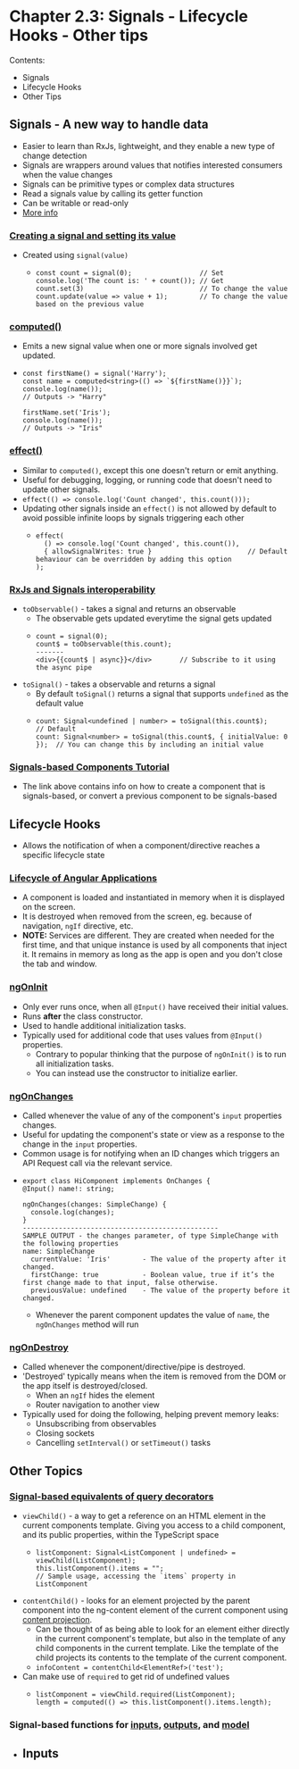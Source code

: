 # Chapter 2.3: Signals - Lifecycle Hooks - Other tips
Contents:
- Signals
- Lifecycle Hooks
- Other Tips
  
## Signals - A new way to handle data
- Easier to learn than RxJs, lightweight, and they enable a new type of change detection
- Signals are wrappers around values that notifies interested consumers when the value changes
- Signals can be primitive types or complex data structures
- Read a signals value by calling its getter function
- Can be writable or read-only
- [More info](https://medium.com/@gurunadhpukkalla/angular-signals-the-complete-guide-d7585f44addd)

### [Creating a signal and setting its value](https://angular.dev/guide/signals#writable-signals)
- Created using `signal(value)`
  - ```
    const count = signal(0);                 // Set
    console.log('The count is: ' + count()); // Get
    count.set(3)                             // To change the value
    count.update(value => value + 1);        // To change the value based on the previous value
    ```

### [computed()](https://www.angulartraining.com/daily-newsletter/signals-computed/)
- Emits a new signal value when one or more signals involved get updated.
- ```
  const firstName() = signal('Harry');
  const name = computed<string>(() => `${firstName()}}`);
  console.log(name());                                                          // Outputs -> "Harry"

  firstName.set('Iris');
  console.log(name());                                                          // Outputs -> "Iris"
  ```

### [effect()](https://www.angulartraining.com/daily-newsletter/signals-effect/)
- Similar to `computed()`, except this one doesn't return or emit anything.
- Useful for debugging, logging, or running code that doesn't need to update other signals.
- `effect(() => console.log('Count changed', this.count()));`
- Updating other signals inside an `effect()` is not allowed by default to avoid possible infinite loops by signals triggering each other
  - ```
    effect(
      () => console.log('Count changed', this.count()),
      { allowSignalWrites: true }                        // Default behaviour can be overridden by adding this option
    );
    ```

### [RxJs and Signals interoperability](https://www.angulartraining.com/daily-newsletter/rxjs-and-signals-interoperability/)
- `toObservable()` - takes a signal and returns an observable
  - The observable gets updated everytime the signal gets updated
  - ```
    count = signal(0);
    count$ = toObservable(this.count);
    -------
    <div>{{count$ | async}}</div>       // Subscribe to it using the async pipe
    ```
- `toSignal()` - takes a observable and returns a signal
  - By default `toSignal()` returns a signal that supports `undefined` as the default value
  - ```
    count: Signal<undefined | number> = toSignal(this.count$);           // Default
    count: Signal<number> = toSignal(this.count$, { initialValue: 0 });  // You can change this by including an initial value
    ```
  
### [Signals-based Components Tutorial](https://blog.angulartraining.com/angular-signal-based-components-tutorial-4e4b4b1dfa96)
- The link above contains info on how to create a component that is signals-based, or convert a previous component to be signals-based

## Lifecycle Hooks
- Allows the notification of when a component/directive reaches a specific lifecycle state

### [Lifecycle of Angular Applications](https://www.angulartraining.com/daily-newsletter/lifecycle-of-angular-applications/)
- A component is loaded and instantiated in memory when it is displayed on the screen.
- It is destroyed when removed from the screen, eg. because of navigation, `ngIf` directive, etc.
- **NOTE:** Services are different. They are created when needed for the first time, and that unique instance is used by all components that inject it. It remains in memory as long as the app is open and you don't close the tab and window.

### [ngOnInit](https://www.angulartraining.com/daily-newsletter/ngoninit-lifecycle-hook/)
- Only ever runs once, when all `@Input()` have received their initial values.
- Runs **after** the class constructor.
- Used to handle additional initialization tasks.
- Typically used for additional code that uses values from `@Input()` properties. 
  - Contrary to popular thinking that the purpose of `ngOnInit()` is to run all initialization tasks.
  - You can instead use the constructor to initialize earlier.
 
### [ngOnChanges](https://www.angulartraining.com/daily-newsletter/ngonchanges-lifecycle-hook/)
- Called whenever the value of any of the component's `input` properties changes.
- Useful for updating the component's state or view as a response to the change in the `input` properties.
- Common usage is for notifying when an ID changes which triggers an API Request call via the relevant service.
- ```
  export class HiComponent implements OnChanges {
  @Input() name!: string;

  ngOnChanges(changes: SimpleChange) {
    console.log(changes);
  }
  -------------------------------------------------
  SAMPLE OUTPUT - the changes parameter, of type SimpleChange with the following properties
  name: SimpleChange
    currentValue: 'Iris'        - The value of the property after it changed.
    firstChange: true           - Boolean value, true if it’s the first change made to that input, false otherwise.
    previousValue: undefined    - The value of the property before it changed.
  ```
  - Whenever the parent component updates the value of `name`, the `ngOnChanges` method will run
  
### [ngOnDestroy](https://www.angulartraining.com/daily-newsletter/ngondestroy-lifecycle-hook/)
- Called whenever the component/directive/pipe is destroyed.
- 'Destroyed' typically means when the item is removed from the DOM or the app itself is destroyed/closed.
  - When an `ngIf` hides the element
  - Router navigation to another view
- Typically used for doing the following, helping prevent memory leaks:
  - Unsubscribing from observables
  - Closing sockets
  - Cancelling `setInterval()` or `setTimeout()` tasks
 
## Other Topics

### [Signal-based equivalents of query decorators](https://www.angulartraining.com/daily-newsletter/viewchild-and-contentchild-for-signal-based-queries/)
- `viewChild()` - a way to get a reference on an HTML element in the current components template. Giving you access to a child component, and its public properties, within the TypeScript space
  - ```
    listComponent: Signal<ListComponent | undefined> = viewChild(ListComponent);
    this.listComponent().items = "";                                               // Sample usage, accessing the `items` property in ListComponent
    ```
- `contentChild()` - looks for an element projected by the parent component into the ng-content element of the current component using [content projection](https://www.angulartraining.com/daily-newsletter/passing-custom-content-to-a-component-with-content-projection/).
  - Can be thought of as being able to look for an element either directly in the current component's template, but also in the template of any child components in the current template. Like the template of the child projects its contents to the template of the current component.
  - `infoContent = contentChild<ElementRef>('test');`
- Can make use of `required` to get rid of undefined values
  - ```
    listComponent = viewChild.required(ListComponent);
    length = computed(() => this.listComponent().items.length);
    ```

### Signal-based functions for [inputs](https://www.angulartraining.com/daily-newsletter/whats-new-in-angular-17-1/), [outputs](https://angular.dev/api/core/output?tab=usage-notes), and [model](https://www.angulartraining.com/daily-newsletter/model-for-signal-based-2-way-data-bindings/)
- Inputs
  - 
